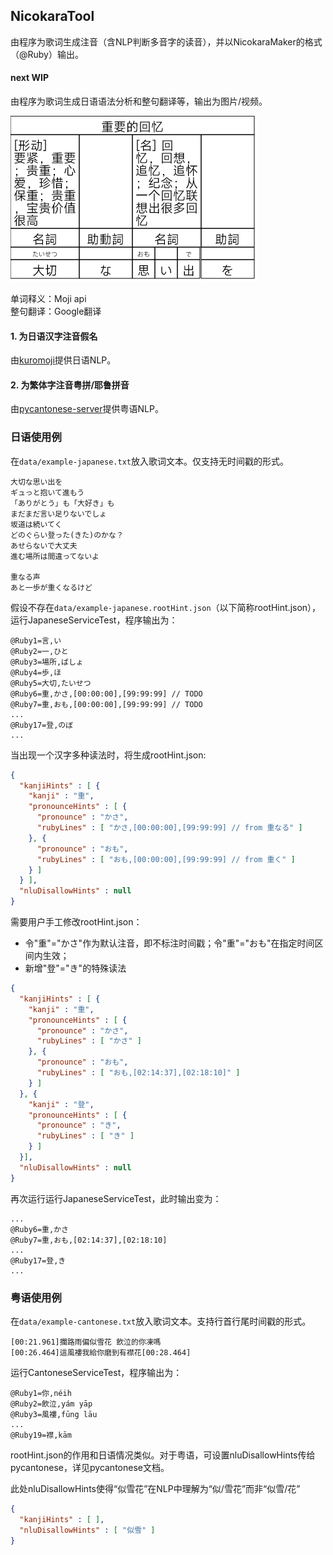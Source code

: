 ## NicokaraTool

由程序为歌词生成注音（含NLP判断多音字的读音），并以NicokaraMaker的格式（@Ruby）输出。

#### next WIP

由程序为歌词生成日语语法分析和整句翻译等，输出为图片/视频。

![image](./doc/1.png)

单词释义：Moji api  
整句翻译：Google翻译

#### 1. 为日语汉字注音假名

由[kuromoji](https://github.com/atilika/kuromoji)提供日语NLP。

#### 2. 为繁体字注音粤拼/耶鲁拼音

由[pycantonese-server](https://github.com/hundun000/pycantonese-server)提供粤语NLP。

### 日语使用例

在`data/example-japanese.txt`放入歌词文本。仅支持无时间戳的形式。

```
大切な思い出を
ギュっと抱いて進もう
「ありがとう」も「大好き」も
まだまだ言い足りないでしょ
坂道は続いてく
どのぐらい登った(きた)のかな？
あせらないで大丈夫
進む場所は間違ってないよ

重なる声
あと一歩が重くなるけど
```

假设不存在`data/example-japanese.rootHint.json`（以下简称rootHint.json），运行JapaneseServiceTest，程序输出为：

```
@Ruby1=言,い
@Ruby2=一,ひと
@Ruby3=場所,ばしょ
@Ruby4=歩,ほ
@Ruby5=大切,たいせつ
@Ruby6=重,かさ,[00:00:00],[99:99:99] // TODO
@Ruby7=重,おも,[00:00:00],[99:99:99] // TODO
...
@Ruby17=登,のぼ
...
```

当出现一个汉字多种读法时，将生成rootHint.json:

```json
{
  "kanjiHints" : [ {
    "kanji" : "重",
    "pronounceHints" : [ {
      "pronounce" : "かさ",
      "rubyLines" : [ "かさ,[00:00:00],[99:99:99] // from 重なる" ]
    }, {
      "pronounce" : "おも",
      "rubyLines" : [ "おも,[00:00:00],[99:99:99] // from 重く" ]
    } ]
  } ],
  "nluDisallowHints" : null
}
```

需要用户手工修改rootHint.json：

- 令"重"="かさ"作为默认注音，即不标注时间戳；令"重"="おも"在指定时间区间内生效；
- 新增"登"="き"的特殊读法

```json
{
  "kanjiHints" : [ {
    "kanji" : "重",
    "pronounceHints" : [ {
      "pronounce" : "かさ",
      "rubyLines" : [ "かさ" ]
    }, {
      "pronounce" : "おも",
      "rubyLines" : [ "おも,[02:14:37],[02:18:10]" ]
    } ]
  }, {
    "kanji" : "登",
    "pronounceHints" : [ {
      "pronounce" : "き",
      "rubyLines" : [ "き" ]
    } ]
  }],
  "nluDisallowHints" : null
}
```

再次运行运行JapaneseServiceTest，此时输出变为：

```
...
@Ruby6=重,かさ
@Ruby7=重,おも,[02:14:37],[02:18:10]
...
@Ruby17=登,き
...
```

### 粤语使用例

在`data/example-cantonese.txt`放入歌词文本。支持行首行尾时间戳的形式。

```
[00:21.961]攔路雨偏似雪花 飲泣的你凍嗎
[00:26.464]這風褸我給你磨到有襟花[00:28.464]
```

运行CantoneseServiceTest，程序输出为：

```
@Ruby1=你,néih
@Ruby2=飲泣,yám yāp
@Ruby3=風褸,fūng lāu
...
@Ruby19=襟,kām
```

rootHint.json的作用和日语情况类似。对于粤语，可设置nluDisallowHints传给pycantonese，详见pycantonese文档。

此处nluDisallowHints使得“似雪花”在NLP中理解为“似/雪花”而非“似雪/花”

```json
{
  "kanjiHints" : [ ],
  "nluDisallowHints" : [ "似雪" ]
}
```